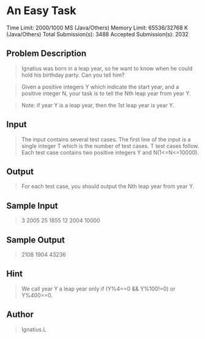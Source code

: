 # An Easy Task

Time Limit: 2000/1000 MS (Java/Others) Memory Limit: 65536/32768 K (Java/Others)
Total Submission(s): 3488 Accepted Submission(s): 2032

## Problem Description
> Ignatius was born in a leap year, so he want to know when he could hold his birthday party. Can you tell him?

> Given a positive integers Y which indicate the start year, and a positive integer N, your task is to tell the Nth leap year from year Y.

> Note: if year Y is a leap year, then the 1st leap year is year Y.
 

## Input
> The input contains several test cases. The first line of the input is a single integer T which is the number of test cases. T test cases follow.
Each test case contains two positive integers Y and N(1<=N<=10000).


## Output
> For each test case, you should output the Nth leap year from year Y.


## Sample Input
> 3
2005 25
1855 12
2004 10000


## Sample Output
> 2108
1904
43236

## Hint

> We call year Y a leap year only if (Y%4==0 && Y%100!=0) or Y%400==0.
	 


## Author
> Ignatius.L
